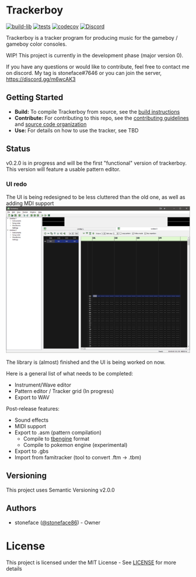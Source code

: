 # Trackerboy

[![build-lib][build-lib-badge]][build-lib-link]
[![tests][tests-badge]][tests-link]
[![codecov](https://codecov.io/gh/stoneface86/trackerboy/branch/develop/graph/badge.svg)](https://codecov.io/gh/stoneface86/trackerboy)
[![Discord](https://img.shields.io/discord/770034905231917066?svg=true)](https://discord.gg/m6wcAK3)


Trackerboy is a tracker program for producing music for the gameboy / gameboy color
consoles.

WIP! This project is currently in the development phase (major version 0).

If you have any questions or would like to contribute, feel free to contact me on discord.
My tag is stoneface#7646 or you can join the server, https://discord.gg/m6wcAK3

## Getting Started

 * __Build:__ To compile Trackerboy from source, see the [build instructions](BUILD.md)
 * __Contribute:__ For contributing to this repo, see the [contributing guidelines](CONTRIBUTING.md) and [source code organization](ORGANIZATION.md)
 * __Use:__ For details on how to use the tracker, see TBD

## Status

v0.2.0 is in progress and will be the first "functional" version of trackerboy. This version
will feature a usable pattern editor.

### UI redo
The UI is being redesigned to be less cluttered than the old one, as well as adding MDI support
![Pattern Editor Demo](/.github/newui.png)

The library is (almost) finished and the UI is being worked on now.

Here is a general list of what needs to be completed:
 * Instrument/Wave editor
 * Pattern editor / Tracker grid (In progress)
 * Export to WAV

 Post-release features:
 * Sound effects
 * MIDI support
 * Export to .asm (pattern compilation)
   * Compile to [tbengine](https://github.com/stoneface86/tbengine) format
   * Compile to pokemon engine (experimental)
 * Export to .gbs
 * Import from famitracker (tool to convert .ftm -> .tbm)

## Versioning

This project uses Semantic Versioning v2.0.0

## Authors

 * stoneface ([@stoneface86](https://github.com/stoneface86)) - Owner

# License

This project is licensed under the MIT License - See [LICENSE](LICENSE) for more details

[build-lib-badge]: https://github.com/stoneface86/trackerboy/workflows/build-lib/badge.svg
[build-lib-link]: https://github.com/stoneface86/trackerboy/actions?query=workflow%3Abuild-lib
[tests-badge]: https://github.com/stoneface86/trackerboy/workflows/tests/badge.svg
[tests-link]: https://github.com/stoneface86/trackerboy/actions?query=workflow%3Atests
